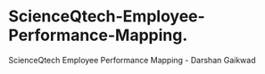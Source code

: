 # ScienceQtech-Employee-Performance-Mapping.
ScienceQtech Employee Performance Mapping - Darshan Gaikwad
